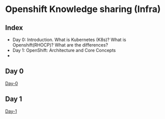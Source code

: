 # Openshift Knowledge sharing (Infra)

## Index
- Day 0: Introduction. What is Kubernetes (K8s)? What is Openshift(RHOCP)? What are the differences?
- Day 1: OpenShift: Architecture and Core Concepts
-

## Day 0

[Day-0](./day-0/day-0.md)
## Day 1

[Day-1](./day-1/day-1.md)
